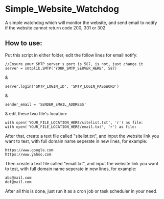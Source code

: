# Simple_Website_Watchdog
A simple watchdog which will monitor the website, and send email to notify if the website cannot return code 200, 301 or 302

## How to use:
Put this script in either folder, edit the follow lines for email notify:
```
//Ensure your SMTP server's port is 587, is not, just change it
server = smtplib.SMTP('YOUR_SMTP_SERVER_HERE', 587)
```
&
```
server.login('SMTP_LOGIN_ID', 'SMTP_LOGIN_PASSWORD')
```
&
```
sender_email = 'SENDER_EMAIL_ADDRESS'
```
& edit these two file's location:
```
with open('YOUR_FILE_LOCATION_HERE/sitelist.txt', 'r') as file:
with open('YOUR_FILE_LOCATION_HERE/email.txt', 'r') as file:
```

After that, create a text file called "sitelist.txt", and input the website link you want to test, with full domain name seperate in new lines, for example:
```
https://www.google.com
https://www.yahoo.com
```

Then create a text file called "email.txt", and input the website link you want to test, with full domain name seperate in new lines, for example:
```
abc@mail.com
def@mail.com
```

After all this is done, just run it as a cron job or task scheduler in your need.
